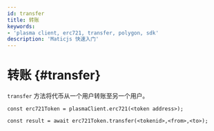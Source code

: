 ```yaml
---
id: transfer
title: 转账
keywords:
- 'plasma client, erc721, transfer, polygon, sdk'
description: 'Maticjs 快速入门'
---
```


# 转账 {#transfer}

`transfer` 方法将代币从一个用户转账至另一个用户。

```
const erc721Token = plasmaClient.erc721(<token address>);

const result = await erc721Token.transfer(<tokenid>,<from>,<to>);

```
